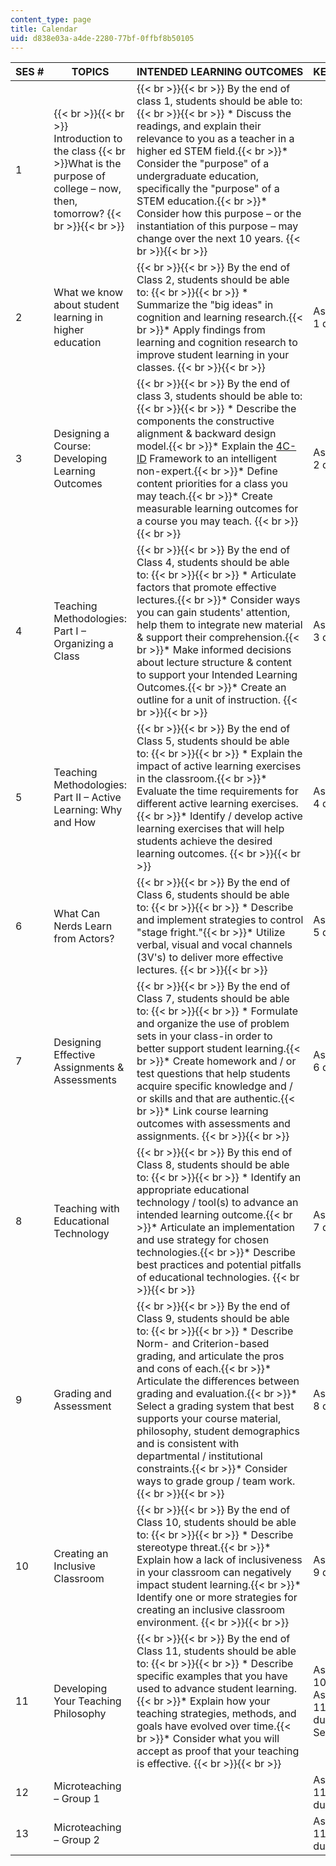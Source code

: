 ```yaml
---
content_type: page
title: Calendar
uid: d838e03a-a4de-2280-77bf-0ffbf8b50105
---
```


| SES # | TOPICS | INTENDED LEARNING OUTCOMES | KEY DATES |
| --- | --- | --- | --- |
| 1 |  {{< br >}}{{< br >}} Introduction to the class  {{< br >}}What is the purpose of college – now, then, tomorrow? {{< br >}}{{< br >}}  |  {{< br >}}{{< br >}} By the end of class 1, students should be able to: {{< br >}}{{< br >}} *   Discuss the readings, and explain their relevance to you as a teacher in a higher ed STEM field.{{< br >}}*   Consider the "purpose" of a undergraduate education, specifically the "purpose" of a STEM education.{{< br >}}*   Consider how this purpose – or the instantiation of this purpose – may change over the next 10 years. {{< br >}}{{< br >}}  | &nbsp; |
| 2 | What we know about student learning in higher education |  {{< br >}}{{< br >}} By the end of Class 2, students should be able to: {{< br >}}{{< br >}} *   Summarize the "big ideas" in cognition and learning research.{{< br >}}*   Apply findings from learning and cognition research to improve student learning in your classes. {{< br >}}{{< br >}}  | Assignment 1 due |
| 3 | Designing a Course: Developing Learning Outcomes |  {{< br >}}{{< br >}} By the end of class 3, students should be able to: {{< br >}}{{< br >}} *   Describe the components the constructive alignment & backward design model.{{< br >}}*   Explain the [4C-ID](http://edutechwiki.unige.ch/en/4C-ID) Framework to an intelligent non-expert.{{< br >}}*   Define content priorities for a class you may teach.{{< br >}}*   Create measurable learning outcomes for a course you may teach. {{< br >}}{{< br >}}  | Assignment 2 due |
| 4 | Teaching Methodologies: Part I – Organizing a Class |  {{< br >}}{{< br >}} By the end of Class 4, students should be able to: {{< br >}}{{< br >}} *   Articulate factors that promote effective lectures.{{< br >}}*   Consider ways you can gain students' attention, help them to integrate new material & support their comprehension.{{< br >}}*   Make informed decisions about lecture structure & content to support your Intended Learning Outcomes.{{< br >}}*   Create an outline for a unit of instruction. {{< br >}}{{< br >}}  | Assignment 3 due |
| 5 | Teaching Methodologies: Part II – Active Learning: Why and How |  {{< br >}}{{< br >}} By the end of Class 5, students should be able to: {{< br >}}{{< br >}} *   Explain the impact of active learning exercises in the classroom.{{< br >}}*   Evaluate the time requirements for different active learning exercises.{{< br >}}*   Identify / develop active learning exercises that will help students achieve the desired learning outcomes. {{< br >}}{{< br >}}  | Assignment 4 due |
| 6 | What Can Nerds Learn from Actors? |  {{< br >}}{{< br >}} By the end of Class 6, students should be able to: {{< br >}}{{< br >}} *   Describe and implement strategies to control "stage fright."{{< br >}}*   Utilize verbal, visual and vocal channels (3V's) to deliver more effective lectures. {{< br >}}{{< br >}}  | Assignment 5 due |
| 7 | Designing Effective Assignments & Assessments |  {{< br >}}{{< br >}} By the end of Class 7, students should be able to: {{< br >}}{{< br >}} *   Formulate and organize the use of problem sets in your class-in order to better support student learning.{{< br >}}*   Create homework and / or test questions that help students acquire specific knowledge and / or skills and that are authentic.{{< br >}}*   Link course learning outcomes with assessments and assignments. {{< br >}}{{< br >}}  | Assignment 6 due |
| 8 | Teaching with Educational Technology |  {{< br >}}{{< br >}} By this end of Class 8, students should be able to: {{< br >}}{{< br >}} *   Identify an appropriate educational technology / tool(s) to advance an intended learning outcome.{{< br >}}*   Articulate an implementation and use strategy for chosen technologies.{{< br >}}*   Describe best practices and potential pitfalls of educational technologies. {{< br >}}{{< br >}}  | Assignment 7 due |
| 9 | Grading and Assessment |  {{< br >}}{{< br >}} By the end of Class 9, students should be able to: {{< br >}}{{< br >}} *   Describe Norm- and Criterion-based grading, and articulate the pros and cons of each.{{< br >}}*   Articulate the differences between grading and evaluation.{{< br >}}*   Select a grading system that best supports your course material, philosophy, student demographics and is consistent with departmental / institutional constraints.{{< br >}}*   Consider ways to grade group / team work. {{< br >}}{{< br >}}  | Assignment 8 due |
| 10 | Creating an Inclusive Classroom |  {{< br >}}{{< br >}} By the end of Class 10, students should be able to: {{< br >}}{{< br >}} *   Describe stereotype threat.{{< br >}}*   Explain how a lack of inclusiveness in your classroom can negatively impact student learning.{{< br >}}*   Identify one or more strategies for creating an inclusive classroom environment. {{< br >}}{{< br >}}  | Assignment 9 due |
| 11 | Developing Your Teaching Philosophy |  {{< br >}}{{< br >}} By the end of Class 11, students should be able to: {{< br >}}{{< br >}} *   Describe specific examples that you have used to advance student learning.{{< br >}}*   Explain how your teaching strategies, methods, and goals have evolved over time.{{< br >}}*   Consider what you will accept as proof that your teaching is effective. {{< br >}}{{< br >}}  | Assignment 10 due ; Assignment 11 Part I due before Session 12 |
| 12 | Microteaching – Group 1 | &nbsp; | Assignment 11 Part II due |
| 13 | Microteaching – Group 2 | &nbsp; | Assignment 11 Part III due